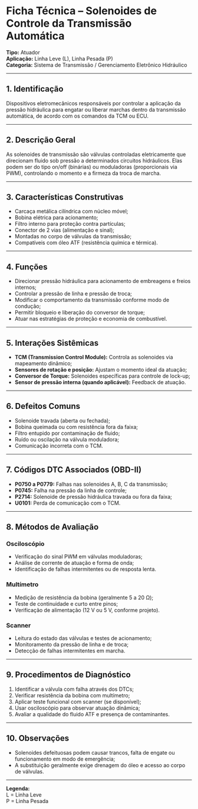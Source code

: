 # Ficha Técnica – Solenoides de Controle da Transmissão Automática

**Tipo:** Atuador  
**Aplicação:** Linha Leve (L), Linha Pesada (P)  
**Categoria:** Sistema de Transmissão / Gerenciamento Eletrônico Hidráulico

---

## 1. Identificação
Dispositivos eletromecânicos responsáveis por controlar a aplicação da pressão hidráulica para engatar ou liberar marchas dentro da transmissão automática, de acordo com os comandos da TCM ou ECU.

---

## 2. Descrição Geral
As solenoides de transmissão são válvulas controladas eletricamente que direcionam fluido sob pressão a determinados circuitos hidráulicos. Elas podem ser do tipo on/off (binárias) ou moduladoras (proporcionais via PWM), controlando o momento e a firmeza da troca de marcha.

---

## 3. Características Construtivas
- Carcaça metálica cilíndrica com núcleo móvel;
- Bobina elétrica para acionamento;
- Filtro interno para proteção contra partículas;
- Conector de 2 vias (alimentação e sinal);
- Montadas no corpo de válvulas da transmissão;
- Compatíveis com óleo ATF (resistência química e térmica).

---

## 4. Funções
- Direcionar pressão hidráulica para acionamento de embreagens e freios internos;
- Controlar a pressão de linha e pressão de troca;
- Modificar o comportamento da transmissão conforme modo de condução;
- Permitir bloqueio e liberação do conversor de torque;
- Atuar nas estratégias de proteção e economia de combustível.

---

## 5. Interações Sistêmicas
- **TCM (Transmission Control Module):** Controla as solenoides via mapeamento dinâmico;
- **Sensores de rotação e posição:** Ajustam o momento ideal da atuação;
- **Conversor de Torque:** Solenoides específicas para controle de lock-up;
- **Sensor de pressão interna (quando aplicável):** Feedback de atuação.

---

## 6. Defeitos Comuns
- Solenoide travada (aberta ou fechada);
- Bobina queimada ou com resistência fora da faixa;
- Filtro entupido por contaminação de fluido;
- Ruído ou oscilação na válvula moduladora;
- Comunicação incorreta com o TCM.

---

## 7. Códigos DTC Associados (OBD-II)
- **P0750 a P0779:** Falhas nas solenoides A, B, C da transmissão;
- **P0745:** Falha na pressão da linha de controle;
- **P2714:** Solenoide de pressão hidráulica travada ou fora da faixa;
- **U0101:** Perda de comunicação com o TCM.

---

## 8. Métodos de Avaliação

### Osciloscópio
- Verificação do sinal PWM em válvulas moduladoras;
- Análise de corrente de atuação e forma de onda;
- Identificação de falhas intermitentes ou de resposta lenta.

### Multímetro
- Medição de resistência da bobina (geralmente 5 a 20 Ω);
- Teste de continuidade e curto entre pinos;
- Verificação de alimentação (12 V ou 5 V, conforme projeto).

### Scanner
- Leitura do estado das válvulas e testes de acionamento;
- Monitoramento da pressão de linha e de troca;
- Detecção de falhas intermitentes em marcha.

---

## 9. Procedimentos de Diagnóstico
1. Identificar a válvula com falha através dos DTCs;
2. Verificar resistência da bobina com multímetro;
3. Aplicar teste funcional com scanner (se disponível);
4. Usar osciloscópio para observar atuação dinâmica;
5. Avaliar a qualidade do fluido ATF e presença de contaminantes.

---

## 10. Observações
- Solenoides defeituosas podem causar trancos, falta de engate ou funcionamento em modo de emergência;
- A substituição geralmente exige drenagem do óleo e acesso ao corpo de válvulas.

---

**Legenda:**  
L = Linha Leve  
P = Linha Pesada

